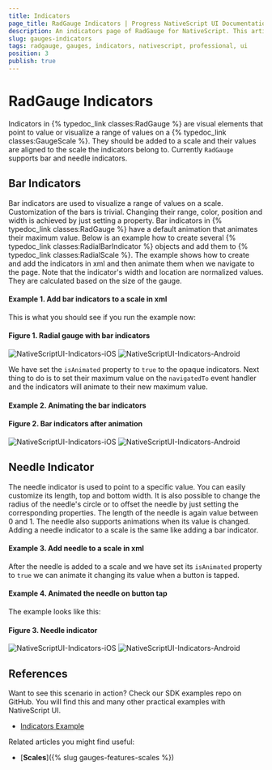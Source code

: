 ```yaml
---
title: Indicators
page_title: RadGauge Indicators | Progress NativeScript UI Documentation
description: An indicators page of RadGauge for NativeScript. This article explains how to use indicators in RadGauge.
slug: gauges-indicators
tags: radgauge, gauges, indicators, nativescript, professional, ui
position: 3
publish: true
---
```


# RadGauge Indicators

Indicators in {% typedoc_link classes:RadGauge %} are visual elements that point to value or visualize a range of values on a {% typedoc_link classes:GaugeScale %}. They should be added to a scale and their values are aligned to the scale the indicators belong to. Currently `RadGauge` supports bar and needle indicators.

## Bar Indicators

Bar indicators are used to visualize a range of values on a scale. Customization of the bars is trivial. Changing their range, color, position and width is achieved by just setting a property. Bar indicators in {% typedoc_link classes:RadGauge %} have a default animation that animates their maximum value. Below is an example how to create several {% typedoc_link classes:RadialBarIndicator %} objects and add them to {% typedoc_link classes:RadialScale %}. The example shows how to create and add the indicators in xml and then animate them when we navigate to the page. Note that the indicator's width and location are normalized values. They are calculated based on the size of the gauge.

#### Example 1. Add bar indicators to a scale in xml
<snippet id='gauges-indicators-add-bars-xml' />

This is what you should see if you run the example now:

#### Figure 1. Radial gauge with bar indicators
![NativeScriptUI-Indicators-iOS](../../img/ns_ui/gauges-indicators1-ios.png "Bar indicators in iOS") ![NativeScriptUI-Indicators-Android](../../img/ns_ui/gauges-indicators1-android.png "Bar indicators in Android")

We have set the `isAnimated` property to `true` to the opaque indicators. Next thing to do is to set their maximum value on the `navigatedTo` event handler and the indicators will animate to their new maximum value.

#### Example 2. Animating the bar indicators
<snippet id='gauges-indicators-bars-animate' />

#### Figure 2. Bar indicators after animation
![NativeScriptUI-Indicators-iOS](../../img/ns_ui/gauges-indicators2-ios.png "Bar indicators in iOS") ![NativeScriptUI-Indicators-Android](../../img/ns_ui/gauges-indicators2-android.png "Bar indicators in Android")

## Needle Indicator

The needle indicator is used to point to a specific value. You can easily customize its length, top and bottom width. It is also possible to change the radius of the needle's circle or to offset the needle by just setting the corresponding properties. The length of the needle is again value between 0 and 1. The needle also supports animations when its value is changed. Adding a needle indicator to a scale is the same like adding a bar indicator.

#### Example 3. Add needle to a scale in xml
<snippet id='gauge-indicators-add-needle-xml' />

After the needle is added to a scale and we have set its `isAnimated` property to `true` we can animate it changing its value when a button is tapped.

#### Example 4. Animated the needle on button tap
<snippet id='gauges-indicators-animate-needle' />

The example looks like this:
#### Figure 3. Needle indicator
![NativeScriptUI-Indicators-iOS](../../img/ns_ui/gauges-indicators3-ios.png "RadialNeedle in iOS") ![NativeScriptUI-Indicators-Android](../../img/ns_ui/gauges-indicators3-android.png "RadialNeedle in Android")

## References
Want to see this scenario in action?
Check our SDK examples repo on GitHub. You will find this and many other practical examples with NativeScript UI.

* [Indicators Example](https://github.com/NativeScript/nativescript-ui-samples/tree/master/gauge/app/examples/scales)

Related articles you might find useful:

* [**Scales**]({% slug gauges-features-scales %})


